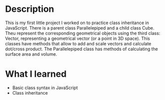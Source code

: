 # Description

This is my first little project I worked on to practice class inheritance in JavaScript. There is a parent class Parallelepiped and a child class Cube. Theu represent the corresponding geometrical objects using the third class: Vector, representing a geometrical vector (or a point in 3D space). This classes have methods that allow to add and scale vectors and calculate dot/cross product. The Parallelepiped class has methods of calculating the surface area and volume.

# What I learned

- Basic class syntax in JavaScript
- Class inheritance
